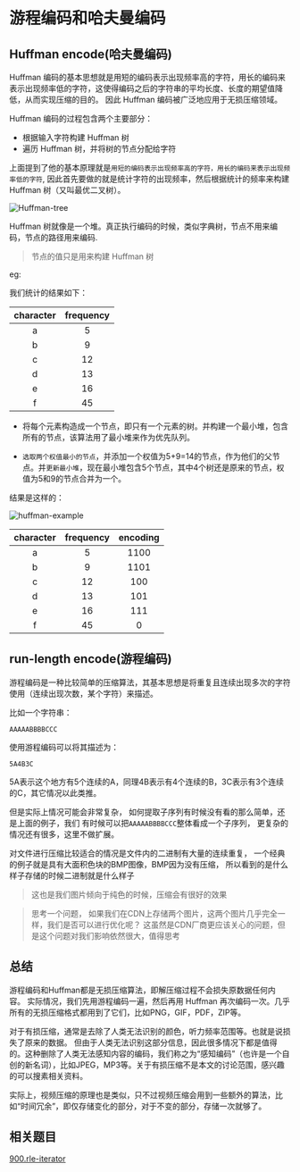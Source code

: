 # 游程编码和哈夫曼编码

## Huffman encode(哈夫曼编码)

Huffman 编码的基本思想就是用短的编码表示出现频率高的字符，用长的编码来表示出现频率低的字符，这使得编码之后的字符串的平均长度、长度的期望值降低，从而实现压缩的目的。
因此 Huffman 编码被广泛地应用于无损压缩领域。

Huffman 编码的过程包含两个主要部分：

- 根据输入字符构建 Huffman 树
- 遍历 Huffman 树，并将树的节点分配给字符

上面提到了他的基本原理就是`用短的编码表示出现频率高的字符，用长的编码来表示出现频率低的字符`,
因此首先要做的就是统计字符的出现频率，然后根据统计的频率来构建 Huffman 树（又叫最优二叉树）。

![Huffman-tree](../assets/thinkings/huffman-tree.webp)

Huffman 树就像是一个堆。真正执行编码的时候，类似字典树，节点不用来编码，节点的路径用来编码.

> 节点的值只是用来构建 Huffman 树

eg:

我们统计的结果如下：

|character|frequency|
|:--:|:--:|
|a|5|
|b|9|
|c|12|
|d|13|
|e|16|
|f|45|

- 将每个元素构造成一个节点，即只有一个元素的树。并构建一个最小堆，包含所有的节点，该算法用了最小堆来作为优先队列。

- `选取两个权值最小的节点`，并添加一个权值为5+9=14的节点，作为他们的父节点。并`更新最小堆`，现在最小堆包含5个节点，其中4个树还是原来的节点，权值为5和9的节点合并为一个。

结果是这样的：

![huffman-example](https://tva1.sinaimg.cn/large/007S8ZIlly1ghluhusda8j30re0hmabe.jpg)

|character|frequency|encoding|
|:-:|:-:|:-:|
|a|5|1100|
|b|9|1101|
|c|12|100|
|d|13|101|
|e|16|111|
|f|45|0|

## run-length encode(游程编码)

游程编码是一种比较简单的压缩算法，其基本思想是将重复且连续出现多次的字符使用（连续出现次数，某个字符）来描述。

比如一个字符串：

```text
AAAAABBBBCCC
```

使用游程编码可以将其描述为：

```text
5A4B3C
```

5A表示这个地方有5个连续的A，同理4B表示有4个连续的B，3C表示有3个连续的C，其它情况以此类推。

但是实际上情况可能会非常复杂， 如何提取子序列有时候没有看的那么简单，还是上面的例子，我们
有时候可以把`AAAAABBBBCCC`整体看成一个子序列， 更复杂的情况还有很多，这里不做扩展。

对文件进行压缩比较适合的情况是文件内的二进制有大量的连续重复，
一个经典的例子就是具有大面积色块的BMP图像，BMP因为没有压缩，
所以看到的是什么样子存储的时候二进制就是什么样子

> 这也是我们图片倾向于纯色的时候，压缩会有很好的效果

> 思考一个问题， 如果我们在CDN上存储两个图片，这两个图片几乎完全一样，我们是否可以进行优化呢？
这虽然是CDN厂商更应该关心的问题，但是这个问题对我们影响依然很大，值得思考

## 总结

游程编码和Huffman都是无损压缩算法，即解压缩过程不会损失原数据任何内容。 实际情况，我们先用游程编码一遍，然后再用 Huffman 再次编码一次。几乎所有的无损压缩格式都用到了它们，比如PNG，GIF，PDF，ZIP等。

对于有损压缩，通常是去除了人类无法识别的颜色，听力频率范围等。也就是说损失了原来的数据。 但由于人类无法识别这部分信息，因此很多情况下都是值得的。这种删除了人类无法感知内容的编码，我们称之为“感知编码”（也许是一个自创的新名词），比如JPEG，MP3等。关于有损压缩不是本文的讨论范围，感兴趣的可以搜素相关资料。 

实际上，视频压缩的原理也是类似，只不过视频压缩会用到一些额外的算法，比如“时间冗余”，即仅存储变化的部分，对于不变的部分，存储一次就够了。

## 相关题目

[900.rle-iterator](../problems/900.rle-iterator.md)
